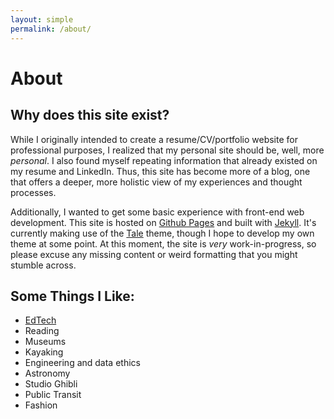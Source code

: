 ```yaml
---
layout: simple
permalink: /about/
---
```


# About

## Why does this site exist?

While I originally intended to create a resume/CV/portfolio website for professional purposes, I realized that my personal site should be, well, more _personal_. I also found myself repeating information that already existed on my resume and LinkedIn. Thus, this site has become more of a blog, one that offers a deeper, more holistic view of my experiences and thought processes. 

Additionally, I wanted to get some basic experience with front-end web development. This site is hosted on [Github Pages](https://pages.github.com) and built with [Jekyll](https://jekyllrb.com). It's currently making use of the [Tale](https://github.com/chesterhow/tale) theme, though I hope to develop my own theme at some point. At this moment, the site is _very_ work-in-progress, so please excuse any missing content or weird formatting that you might stumble across.

## Some Things I Like:

* [EdTech](https://www.tinotrangia.com/2021-12-28/edtech)
* Reading
* Museums
* Kayaking
* Engineering and data ethics
* Astronomy
* Studio Ghibli
* Public Transit
* Fashion
